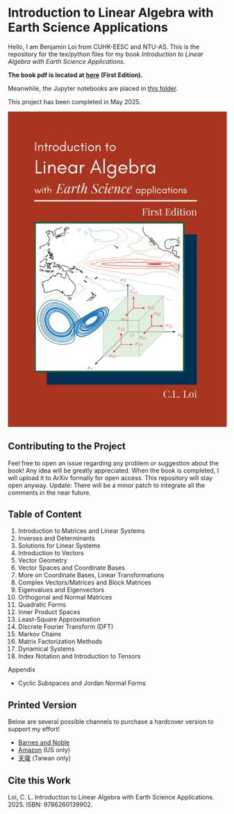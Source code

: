 <h1>Introduction to Linear Algebra with Earth Science Applications</h1>

Hello, I am Benjamin Loi from CUHK-EESC and NTU-AS. This is the repository for the tex/python files for my book <em>Introduction to Linear Algebra with Earth Science Applications</em>.

<b>The book pdf is located at [here](https://github.com/BenjaminGor/Intro_to_LinAlg_Earth/releases/tag/v1.0) (First Edition).</b>

Meanwhile, the Jupyter notebooks are placed in [this folder](https://github.com/BenjaminGor/Intro_to_LinAlg_Earth/tree/main/Python%20scripts).

This project has been completed in May 2025.

![image](https://github.com/BenjaminGor/Intro_to_LinAlg_Earth/blob/main/Book%20Cover.png)

<h2>Contributing to the Project</h2>

Feel free to open an issue regarding any problem or suggestion about the book! Any idea will be greatly appreciated.
When the book is completed, I will upload it to ArXiv formally for open access. This repository will stay open anyway.
Update: There will be a minor patch to integrate all the comments in the near future. 

<h2>Table of Content</h2>

1. Introduction to Matrices and Linear Systems
2. Inverses and Determinants
3. Solutions for Linear Systems
4. Introduction to Vectors
5. Vector Geometry
6. Vector Spaces and Coordinate Bases
7. More on Coordinate Bases, Linear Transformations
8. Complex Vectors/Matrices and Block Matrices
9. Eigenvalues and Eigenvectors
10. Orthogonal and Normal Matrices
11. Quadratic Forms
12. Inner Product Spaces
13. Least-Square Approximation
14. Discrete Fourier Transform (DFT)
15. Markov Chains
16. Matrix Factorization Methods
17. Dynamical Systems
18. Index Notation and Introduction to Tensors

Appendix
- Cyclic Subspaces and Jordan Normal Forms

<h2>Printed Version</h2>

Below are several possible channels to purchase a hardcover version to support my effort!
- [Barnes and Noble](https://www.barnesandnoble.com/w/introduction-to-linear-algebra-with-earth-science-applications-c-l-loi/1147326224)
- [Amazon](https://www.amazon.com/gp/product/626013990X/) (US only)
- [天瓏](https://www.tenlong.com.tw/products/9786260139902) (Taiwan only)

<h2>Cite this Work</h2>

Loi, C. L. Introduction to Linear Algebra with Earth Science Applications. 2025. ISBN: 9786260139902.
